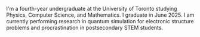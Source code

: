 I'm a fourth-year undergraduate at the University of Toronto studying Physics, Computer Science, and Mathematics. I graduate in June 2025.
I am currently performing research in quantum simulation for electronic structure problems and procrastination in postsecondary STEM students.
